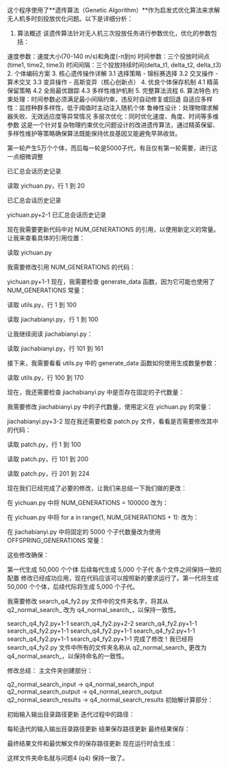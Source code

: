 
这个程序使用了**遗传算法（Genetic Algorithm）**作为启发式优化算法来求解无人机多时刻投放优化问题。以下是详细分析：

1. 算法概述
该遗传算法针对无人机三次投放任务进行参数优化，优化的参数包括：

速度参数：速度大小(70-140 m/s)和角度(-π到π)
时间参数：三个投放时间点(time1, time2, time3)
时间间隔：三个投放持续时间(delta_t1, delta_t2, delta_t3)
2. 个体编码方案
3. 核心遗传操作详解
3.1 选择策略 - 锦标赛选择
3.2 交叉操作 - 算术交叉
3.3 变异操作 - 高斯变异（核心创新点）
4. 优良个体保存机制
4.1 精英保留策略
4.2 全局最优跟踪
4.3 多样性维护机制
5. 完整算法流程
6. 算法特色
约束处理：时间参数必须满足最小间隔约束，违反时自动修复或回退
自适应多样性：监控种群多样性，低于阈值时主动注入随机个体
鲁棒性设计：处理物理求解器失败、无效适应度等异常情况
多层次优化：同时优化速度、角度、时间等多维参数
这是一个针对复杂物理约束优化问题设计的改进遗传算法，通过精英保留、多样性维护等策略确保算法既能保持优良基因又能避免早熟收敛。



第一轮产生5万个个体，而后每一轮是5000子代，有且仅有第一轮需要，进行这一点细微调整

已汇总会话历史记录

读取 yichuan.py，行 1 到 20

已汇总会话历史记录

yichuan.py+2-1
已汇总会话历史记录

现在我需要更新代码中对 NUM_GENERATIONS 的引用，以使用新定义的常量。让我来查看具体的引用位置：

读取 yichuan.py

我需要修改引用 NUM_GENERATIONS 的代码：

yichuan.py+1-1
现在，我需要检查 generate_data 函数，因为它可能也使用了 NUM_GENERATIONS 常量：

读取 utils.py，行 1 到 100

读取 jiachabianyi.py，行 1 到 100

让我继续阅读 jiachabianyi.py：

读取 jiachabianyi.py，行 101 到 161

接下来，我需要看看 utils.py 中的 generate_data 函数如何使用生成数量参数：

读取 utils.py，行 100 到 170

现在，我还需要检查 jiachabianyi.py 中是否存在固定的子代数量：

我需要修改 jiachabianyi.py 中的子代数量，使用定义在 yichuan.py 的常量：

jiachabianyi.py+3-2
现在我还需要检查 patch.py 文件，看看是否需要修改其中的代码：

读取 patch.py，行 1 到 100

读取 patch.py，行 101 到 200

读取 patch.py，行 201 到 224

现在我们已经完成了必要的修改，让我们来总结一下我们做的更改：

在 yichuan.py 中将 NUM_GENERATIONS = 100000 改为：

在 yichuan.py 中将 for a in range(1, NUM_GENERATIONS + 1): 改为：

在 jiachabianyi.py 中将固定的 5000 个子代数量改为使用 OFFSPRING_GENERATIONS 常量：

这些修改确保：

第一代生成 50,000 个个体
后续每代生成 5,000 个子代
各个文件之间保持一致的配置
修改已经成功应用，现在代码应该可以按照新的要求运行了。第一代将生成 50,000 个个体，后续代际将生成 5,000 个子代。


我需要修改 search_q4_fy2.py 文件中的文件夹名字，将其从 q2_normal_search_ 改为 q4_normal_search_，以保持一致性。

search_q4_fy2.py+1-1
search_q4_fy2.py+2-2
search_q4_fy2.py+1-1
search_q4_fy2.py+1-1
search_q4_fy2.py+1-1
search_q4_fy2.py+1-1
search_q4_fy2.py+1-1
search_q4_fy2.py+1-1
完成了修改！我已经将 search_q4_fy2.py 文件中所有的文件夹名称从 q2_normal_search_ 更改为 q4_normal_search_，以保持命名的一致性。

修改总结：
主文件夹创建部分：

q2_normal_search_input → q4_normal_search_input
q2_normal_search_output → q4_normal_search_output
q2_normal_search_results → q4_normal_search_results
初始解计算部分：

初始输入输出目录路径更新
迭代过程中的路径：

每轮迭代的输入输出目录路径更新
结果保存路径更新
最终结果保存：

最终结果文件和最优解文件的保存路径更新
现在运行时会生成：

这样文件夹命名就与问题4 (q4) 保持一致了。
